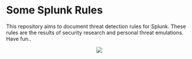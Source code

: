 # Some Splunk Rules
This repository aims to document threat detection rules for Splunk. These rules are the results of security research and personal threat emulations.
Have fun..

<p align="center">
  <img src="https://www.meme-arsenal.com/memes/3b677182e3bfec3839a2894062a3289a.jpg">
</p>


